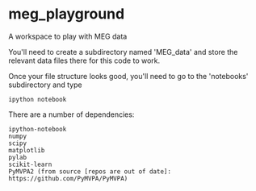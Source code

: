 meg_playground
=========

A workspace to play with MEG data  

You'll need to create a subdirectory named 'MEG_data' and store the relevant data files there for this code to work.

Once your file structure looks good, you'll need to go to the 'notebooks' subdirectory and type  

    ipython notebook

There are a number of dependencies:

    ipython-notebook
    numpy
    scipy
    matplotlib
    pylab
    scikit-learn
    PyMVPA2 (from source [repos are out of date]: https://github.com/PyMVPA/PyMVPA)
    
